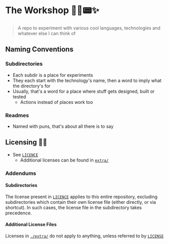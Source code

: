 # The Workshop 🦾🌐📟️✨
>A repo to experiment with various cool languages, technologies and whatever else I can think of

## Naming Conventions
### Subdirectories
- Each subdir is a place for experiments
- They each start with the technology's name, then a word to imply what the directory's for
- Usually, that's a word for a place where stuff gets designed, built or tested
  - Actions instead of places work too

### Readmes
- Named with puns, that's about all there is to say

## Licensing 🔏📄
- See [`LICENCE`](./LICENSE)
  - Additional licenses can be found in [`extra/`](./extra/)

### Addendums
#### Subdirectories
The license present in [`LICENCE`](./LICENSE) applies to this entire repository, excluding subdirectories which contain their own license file (either directly, or via shortcut). In such cases, the license file in the subdirectory takes precedence.

#### Additional License Files
Licenses in [`./extra/`](./extra/) do not apply to anything, unless referred to by [`LICENSE`](./LICENSE)
